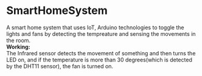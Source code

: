 # SmartHomeSystem
A smart home system that uses IoT, Arduino technologies to toggle the lights and fans by detecting the tempreature and sensing the movements in the room.<br>
<b>Working:</b><br>
The Infrared sensor detects the movement of something and then turns the LED on, and if the temperature is more than 30 degrees(which is detected by the DHT11 sensor), the fan is turned on. 
